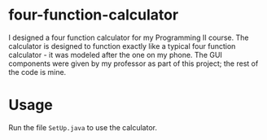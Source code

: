 # four-function-calculator
I designed a four function calculator for my Programming II course. The calculator is designed to function exactly like a typical four function calculator - it was modeled after the one on my phone. The GUI components were given by my professor as part of this project; the rest of the code is mine.

# Usage
Run the file `SetUp.java` to use the calculator.
